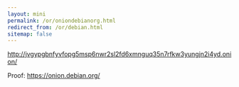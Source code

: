 ```yaml
---
layout: mini
permalink: /or/oniondebianorg.html
redirect_from: /or/debian.html
sitemap: false
---
```


http://jvgypgbnfyvfopg5msp6nwr2sl2fd6xmnguq35n7rfkw3yungjn2i4yd.onion/

Proof: https://onion.debian.org/
